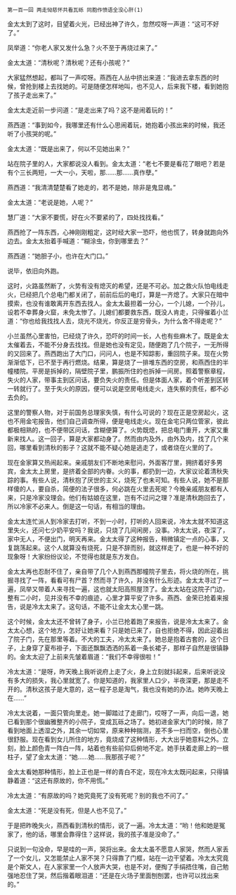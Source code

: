     第一百一回 两走恸慈怀共看瓦砾 同胞作愤语全没心肝(1) 

   金太太到了这时，目望着火光，已经出神了许久，忽然哎呀一声道：“这可不好了。”

   凤举道：“你老人家又发什么急？火不至于再烧过来了。”

   金太太道：“清秋呢？清秋呢？还有小孩呢？”

   大家猛然想起，都叫了一声哎呀。燕西在人丛中挤出来道：“我进去拿东西的时候，曾抢到楼上去找她的。可是随便怎样地叫，也不见人，后来我下楼，看到她抱了孩子走出来了。”

   金太太走近前一步问道：“是走出来了吗？这不是闹着玩的！”

   燕西道：“事到如今，我哪里还有什么心思闹着玩，她抱着小孩出来的时候，我还听了小孩哭的呢。”

   金太太道：“既是出来了，何以不见她出来？”

   站在院子里的人，大家都说没人看到。金太太道：“老七不要是看花了眼吧？若是有个三长两短，一大一小，天啦，那……那……真作孽。”

   燕西道：“我清清楚楚看了她走的，若不是她，除非是鬼显魂。”

   金太太道：“老说是她，人呢？”

   慧厂道：“大家不要慌，好在火不要紧的了，四处找找看。”

   燕西抢了一阵东西，心神刚刚粗定，这时经大家一恐吓，他也慌了，转身就跑向外边去。金太太抬着手喊道：“糊涂虫，你到哪里去？”

   燕西道：“她胆子小，也许在大门口。”

   说毕，依旧向外跑。

   这时，火路虽然断了，火势有没有熄灭的希望，还是不可必。加之救火队怕电线走火，已经把几个总电门都关闭了，前前后后的电灯，算是一齐熄了。大家只在暗中摸索，也没有谁敢离开东西去找人。金太太最担着一分心，一个儿媳，一个孙儿，设若不幸葬身火窟，未免太惨了。儿媳们都要救东西，既没人肯走，只得催着小兰道：“你也给我找找人去，烧光不烧光，你反正是穷骨头，为什么舍不得走呢？”

   小兰虽然心里害怕，已经烧了许久，恐吓的时间一长，人也有些麻木了。既是金太太催着去，不能不分身去找找。但是她也没有定见，随便跑了几个院子，一无所得的又回来了。燕西跑出了大门口，问问人，也是不知踪影，重回院子来。现在火势渐渐低下，已不至于再行燃烧。结果，算是烧了一排堆东西的空房，和燕西住的半幢楼院。平房是拆掉的，隔壁院子里，鹏振所住的也拆掉一间房。照着警察章程，失火的人家，带事主到区问话，要负失火的责任。但是体面人家，着个听差到区转一转就行了。至于失火的原因，便可以说是空房电线走火，连失察的责任，都不必去负的。

   这里的警察人物，对于前国务总理家失慎，有什么可说的？现在正是空房起火，这也不用金宅报告，他们自己调查所得，便是电线走火。现在金宅只两位管家，彼此都极相熟的，也不便带区问话，含糊便算了。火势既熄，把总电门重开，大家又重新来找人。这一回子，算是大家都动身了。然而由内及外，由外及内，找了几个来回，哪里看到清秋的影子？这就不能不疑心她是逃走了，或者烧在火里的了。

   现在金家算又热闹起来。亲戚朋友们不断地来慰问，外面客厅里，拥挤着好多男宾，金太太上房里，是挤着全部的内眷。火的事，都扔到一边，大家议论着清秋失踪的事。有些人说，清秋抱了厌世的主义，烧死了也未可知。有些人说，她不是那样傻的人，要自杀，简便的法子很多，何必跳在火里去死呢？今晚亲戚朋友都有人来，只是冷家没理会。他们有姑娘在这里，岂有不过问之理？准是清秋跑回去了，所以冷家不必来人。倒是这一句话，有相当的理由。

   金太太连忙派人到冷家去打听，不到一小时，打听的人回来说，冷太太就不知道这里失火，还问七少奶平安吗？我说，只烧了几间闲房，没事。冷太太说，夜深了，家中无人，不便出门，明天再来。金太太得了这种报告，稍微镇定一点的心事，又复跳荡起来。这个人就算没有烧死，只是不辞而别，就这样走了，也是一种不好的现象呀！大家纷纷议论，不觉得也就是东方发白。

   金太太再也忍耐不住了，亲自带了几个人到燕西那幢院子里去，将火烧的所在，挑掘寻找了一阵，看看可有尸首？然而寻了许久，并没有什么形迹。金太太寻过了一遍，凤举又带着人来寻找一遍，这也就太阳高照屋顶了。金太太站在这院子门边，整有二小时，见并没有不幸的痕迹，心里才算平安了许多。燕西、金荣已抢着来报告，说是冷太太来了。这句话，不能不让金太太心里一跳。

   这个时候，金太太还不曾转了身子，小兰已抢着跑了来报告，说是冷太太来了。金太太心想，这个地方，怎好让她来看？只是她已来了，自也拒绝不得，因此迎着出了院子门，先在那里等着。不大的工夫，冷太太来了。她总是抱着古套的，这个日子，上身穿了夏布褂子，下面还飘飘洒洒的系着一条长裙子，那样子自然是很镇静的。金太太迎了上前来先皱着眉道：“我们不幸得很啦！”

   冷太太道：“是呀，昨天晚上我听说府上走了火，身上立刻就抖起来，后来听说没有多大的损失，我心里就宽了。你是知道的，我家里人口少，半夜深更，那是走不开的。清秋这孩子是大意的，这一程子总是淘气，我也没有她的办法。她昨天晚上在……”

   冷太太说着，一面只管向里走。她一脚踏过了走廊门，哎呀了一声，向后一退，她已看到那个很幽雅整齐的小院子，变成瓦砾之场了。她初进金家大门的时候，除了看到地面上透湿之外，其余一切如常，原来种种揣测，差不多一扫而空，倒也心里很舒服。现在看到女儿所住的地方，竟烧成了这种情形，大大出乎她意料之外。立刻，脸上颜色青一阵白一阵，站着也有些前仰后俯地不定。她手扶着走廊上的一根柱子，望了金太太道：“她……她……我那孩子呢？”

   金太太看她那种情形，脸上正也是一样的青白不定，现在冷太太既问起来，只得镇静着道：“这还有原故的，你不用慌。”

   冷太太道：“有原故的吗？她究竟死了没有死呢？别的我也不问了。”

   金太太道：“死是没有死，但是人也不见了。”

   于是把昨晚失火，燕西看到清秋的情形，说了一遍。冷太太道：“哟！他和她是冤家了，他的话，哪里会靠得住？这样说，我的孩子准是没命了。”

   只说到一句没命，早是哇的一声，哭将出来。金太太虽不愿意人家哭，然而人家丢了一个女儿，又怎能禁止人家不哭？只得靠了门框，站在一边干望着。冷太太究竟是个斯文人，在人家家里一个人放声大哭，也是不对，便掏了手绢捂住嘴，自己勉强地忍住了哭，然后揩着眼泪道：“还是在火场子里面刨刨罢，也许可以找出来的。”

